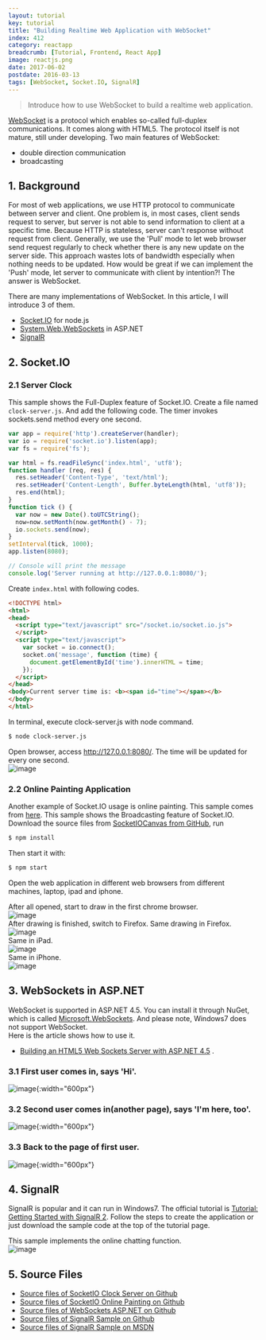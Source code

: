 ```yaml
---
layout: tutorial
key: tutorial
title: "Building Realtime Web Application with WebSocket"
index: 412
category: reactapp
breadcrumb: [Tutorial, Frontend, React App]
image: reactjs.png
date: 2017-06-02
postdate: 2016-03-13
tags: [WebSocket, Socket.IO, SignalR]
---
```


> Introduce how to use WebSocket to build a realtime web application.

[WebSocket](https://en.wikipedia.org/wiki/WebSocket) is a protocol which enables so-called full-duplex communications. It comes along with HTML5. The protocol itself is not mature, still under developing. Two main features of WebSocket:
* double direction communication
* broadcasting

## 1. Background
For most of web applications, we use HTTP protocol to communicate between server and client. One problem is, in most cases, client sends request to server, but server is not able to send information to client at a specific time. Because HTTP is stateless, server can't response without request from client. Generally, we use the 'Pull' mode to let web browser send request regularly to check whether there is any new update on the server side. This approach wastes lots of bandwidth especially when nothing needs to be updated. How would be great if we can implement the 'Push' mode, let server to communicate with client by intention?! The answer is WebSocket.

There are many implementations of WebSocket. In this article, I will introduce 3 of them.
 * [Socket.IO](http://socket.io/) for node.js
 * [System.Web.WebSockets](https://msdn.microsoft.com/en-us/hh969243.aspx) in ASP.NET
 * [SignalR](http://signalr.net/)

## 2. Socket.IO
### 2.1 Server Clock
This sample shows the Full-Duplex feature of Socket.IO.
Create a file named `clock-server.js`. And add the following code. The timer invokes sockets.send method every one second.  

```javascript
var app = require('http').createServer(handler);
var io = require('socket.io').listen(app);
var fs = require('fs');

var html = fs.readFileSync('index.html', 'utf8');
function handler (req, res) {
  res.setHeader('Content-Type', 'text/html');
  res.setHeader('Content-Length', Buffer.byteLength(html, 'utf8'));
  res.end(html);
}
function tick () {
  var now = new Date().toUTCString();
  now=now.setMonth(now.getMonth() - 7);
  io.sockets.send(now);
}
setInterval(tick, 1000);
app.listen(8080);

// Console will print the message
console.log('Server running at http://127.0.0.1:8080/');
```  

Create `index.html` with following codes.  

```html
<!DOCTYPE html>
<html>
<head>
  <script type="text/javascript" src="/socket.io/socket.io.js">
  </script>
  <script type="text/javascript">
    var socket = io.connect();
    socket.on('message', function (time) {
      document.getElementById('time').innerHTML = time;
    });
  </script>
</head>
<body>Current server time is: <b><span id="time"></span></b>
</body>
</html>
```  

In terminal, execute clock-server.js with node command.
```sh
$ node clock-server.js
```
Open browser, access http://127.0.0.1:8080/. The time will be updated for every one second.  
![image](/public/images/frontend/412/socketiotimer.png "Server Time")  

### 2.2 Online Painting Application
Another example of Socket.IO usage is online painting. This sample comes from [here](http://wesbos.com/html5-canvas-websockets-nodejs/). This sample shows the Broadcasting feature of Socket.IO.  
Download the source files from [SocketIOCanvas from GitHub](https://github.com/jojozhuang/Tutorials/tree/master/SocketIOCanvas), run
```sh
$ npm install
```
Then start it with:
```sh
$ npm start
```
Open the web application in different web browsers from different machines, laptop, ipad and iphone.

After all opened, start to draw in the first chrome browser.  
![image](/public/images/frontend/412/socketiopaint1.png)  
After drawing is finished, switch to Firefox. Same drawing in Firefox.  
![image](/public/images/frontend/412/socketiopaint2.png)  
Same in iPad.  
![image](/public/images/frontend/412/socketiopaint3.png)  
Same in iPhone.  
![image](/public/images/frontend/412/socketiopaint4.png)  

## 3. WebSockets in ASP.NET
WebSocket is supported in ASP.NET 4.5. You can install it through NuGet, which is called [Microsoft.WebSockets](http://www.nuget.org/packages/Microsoft.WebSockets/). And please note, Windows7 does not support WebSocket.  
Here is the article shows how to use it.
* [Building an HTML5 Web Sockets Server with ASP.NET 4.5](http://weblogs.asp.net/dwahlin/building-an-html5-web-sockets-server-with-asp-net-4-5) .  

### 3.1 First user comes in, says 'Hi'.  
![image](/public/images/frontend/412/mswebsocket1.png "MS WebSocket1"){:width="600px"}    
### 3.2 Second user comes in(another page), says 'I'm here, too'.  
![image](/public/images/frontend/412/mswebsocket2.png "MS WebSocket2"){:width="600px"}    
### 3.3 Back to the page of first user.
![image](/public/images/frontend/412/mswebsocket3.png "MS WebSocket3"){:width="600px"}    

## 4. SignalR
SignalR is popular and it can run in Windows7. The official tutorial is [Tutorial: Getting Started with SignalR 2](http://www.asp.net/signalr/overview/getting-started/tutorial-getting-started-with-signalr). Follow the steps to create the application or just download the sample code at the top of the tutorial page.

This sample implements the online chatting function.  
![image](/public/images/frontend/412/signalrsample.png "SignalR")  

## 5. Source Files
* [Source files of SocketIO Clock Server on Github](https://github.com/jojozhuang/Tutorials/tree/master/SocketIOClock)
* [Source files of SocketIO Online Painting on Github](https://github.com/jojozhuang/Tutorials/tree/master/SocketIOCanvas)
* [Source files of WebSockets ASP.NET on Github](https://github.com/jojozhuang/Tutorials/tree/master/WebSocketsASPNET)
* [Source files of SignalR Sample on Github](https://github.com/jojozhuang/Tutorials/tree/master/SignalRChat)
* [Source files of SignalR Sample on MSDN](https://code.msdn.microsoft.com/SignalR-Getting-Started-b9d18aa9)
